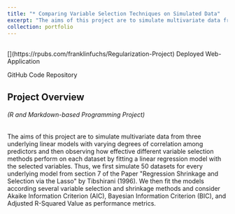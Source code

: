 ```yaml
---
title: "* Comparing Variable Selection Techniques on Simulated Data"
excerpt: "The aims of this project are to simulate multivariate data from three underlying linear models with varying degrees of correlation among predictors and then observing how effective different variable selection methods perform on each dataset by fitting a linear regression model with the selected variables. Thus, we first simulate 50 datasets for every underlying model from section 7 of the Paper \"Regression Shrinkage and Selection via the Lasso\" by Tibshirani (1996). We then fit the models according several variable selection and shrinkage methods and consider Akaike Information Criterion (AIC), Bayesian Information Criterion (BIC), and Adjusted R-Squared Value as performance metrics."
collection: portfolio
---
```

<br />
[<i class="fa fa-fw fa-link" aria-hidden="true"></i>](https://rpubs.com/franklinfuchs/Regularization-Project) Deployed Web-Application

[<i class="fa fa-fw fa-code" aria-hidden="true"></i>](https://github.com/fuchsfranklin/Regularization-Project) GitHub Code Repository

## Project Overview

###### _(R and Markdown-based Programming Project)_

The aims of this project are to simulate multivariate data from three underlying linear models with varying degrees of correlation among predictors and then observing how effective different variable selection methods perform on each dataset by fitting a linear regression model with the selected variables. Thus, we first simulate 50 datasets for every underlying model from section 7 of the Paper \"Regression Shrinkage and Selection via the Lasso\" by Tibshirani (1996). We then fit the models according several variable selection and shrinkage methods and consider Akaike Information Criterion (AIC), Bayesian Information Criterion (BIC), and Adjusted R-Squared Value as performance metrics.


